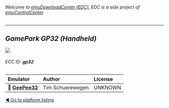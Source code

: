 ###### Welcome to [emuDownloadCenter (EDC)](https://github.com/PhoenixInteractiveNL/emuDownloadCenter/wiki/), EDC is a side project of [emuControlCenter](https://github.com/PhoenixInteractiveNL/emuControlCenter/wiki/)
***
## _GamePark GP32 (Handheld)_
![](https://raw.githubusercontent.com/wiki/PhoenixInteractiveNL/emuDownloadCenter/images_platform/ecc_gp32_teaser.png)
###### ECC ID: **gp32**

| Emulator   | Author      | License     |
|:-----------|:------------|:------------|
| :file_folder: [**GeePee32**](https://github.com/PhoenixInteractiveNL/emuDownloadCenter/wiki/Emulator-geepee32#menu) | Tim Schuerewegen | UNKNOWN |

[:arrow_backward: Go to platform listing](https://github.com/PhoenixInteractiveNL/emuDownloadCenter/wiki/EDC-Platform-List)
